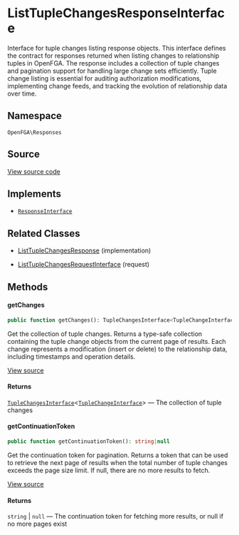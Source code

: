 # ListTupleChangesResponseInterface

Interface for tuple changes listing response objects. This interface defines the contract for responses returned when listing changes to relationship tuples in OpenFGA. The response includes a collection of tuple changes and pagination support for handling large change sets efficiently. Tuple change listing is essential for auditing authorization modifications, implementing change feeds, and tracking the evolution of relationship data over time.

## Namespace

`OpenFGA\Responses`

## Source

[View source code](https://github.com/evansims/openfga-php/blob/main/src/Responses/ListTupleChangesResponseInterface.php)

## Implements

* [`ResponseInterface`](ResponseInterface.md)

## Related Classes

* [ListTupleChangesResponse](Responses/ListTupleChangesResponse.md) (implementation)

* [ListTupleChangesRequestInterface](Requests/ListTupleChangesRequestInterface.md) (request)

## Methods

#### getChanges

```php
public function getChanges(): TupleChangesInterface<TupleChangeInterface>

```

Get the collection of tuple changes. Returns a type-safe collection containing the tuple change objects from the current page of results. Each change represents a modification (insert or delete) to the relationship data, including timestamps and operation details.

[View source](https://github.com/evansims/openfga-php/blob/main/src/Responses/ListTupleChangesResponseInterface.php#L46)

#### Returns

[`TupleChangesInterface`](Models/Collections/TupleChangesInterface.md)&lt;[`TupleChangeInterface`](Models/TupleChangeInterface.md)&gt; — The collection of tuple changes

#### getContinuationToken

```php
public function getContinuationToken(): string|null

```

Get the continuation token for pagination. Returns a token that can be used to retrieve the next page of results when the total number of tuple changes exceeds the page size limit. If null, there are no more results to fetch.

[View source](https://github.com/evansims/openfga-php/blob/main/src/Responses/ListTupleChangesResponseInterface.php#L57)

#### Returns

`string` &#124; `null` — The continuation token for fetching more results, or null if no more pages exist
